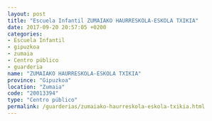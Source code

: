 ```yaml
---
layout: post
title: "Escuela Infantil ZUMAIAKO HAURRESKOLA-ESKOLA TXIKIA"
date: 2017-09-20 20:57:05 +0200
categories:
- Escuela Infantil
- gipuzkoa
- zumaia
- Centro público
- guarderia
name: "ZUMAIAKO HAURRESKOLA-ESKOLA TXIKIA"
province: "Gipuzkoa"
location: "Zumaia"
code: "20013394"
type: "Centro público"
permalink: /guarderias/zumaiako-haurreskola-eskola-txikia.html
---
```

